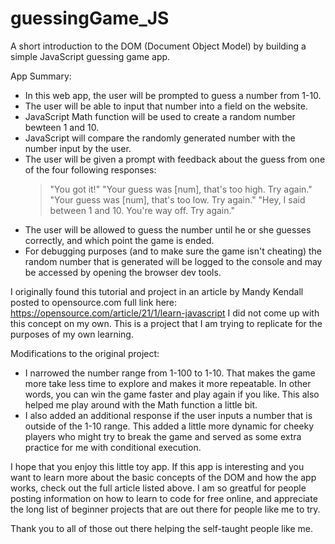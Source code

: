 # guessingGame_JS
A short introduction to the DOM (Document Object Model) by building a simple JavaScript guessing game app.

App Summary:
  + In this web app, the user will be prompted to guess a number from 1-10. 
  + The user will be able to input that number into a field on the website.
  + JavaScript Math function will be used to create a random number bewteen 1 and 10.
  + JavaScript will compare the randomly generated number with the number input by the user.
  + The user will be given a prompt with feedback about the guess from one of the four following responses:
      > "You got it!"
      > "Your guess was [num], that's too high. Try again."
      > "Your guess was [num], that's too low. Try again."
      > "Hey, I said between 1 and 10. You're way off. Try again."
  + The user will be allowed to guess the number until he or she guesses correctly, and which point the game is ended.
  + For debugging purposes (and to make sure the game isn't cheating) the random number that is generated will be logged to the console and may be accessed by opening the browser dev tools.
  
I originally found this tutorial and project in an article by Mandy Kendall posted to opensource.com full link here: https://opensource.com/article/21/1/learn-javascript
I did not come up with this concept on my own. This is a project that I am trying to replicate for the purposes of my own learning. 

Modifications to the original project:
  + I narrowed the number range from 1-100 to 1-10. That makes the game more take less time to explore and makes it more repeatable. In other words, you can win the game faster and play again if you like. This also helped me play around with the Math function a little bit.
  + I also added an additional response if the user inputs a number that is outside of the 1-10 range. This added a little more dynamic for cheeky players who might try to break the game and served as some extra practice for me with conditional execution.
  
I hope that you enjoy this little toy app. If this app is interesting and you want to learn more about the basic concepts of the DOM and how the app works, check out the full article listed above. I am so greatful for people posting information on how to learn to code for free online, and appreciate the long list of beginner projects that are out there for people like me to try. 

Thank you to all of those out there helping the self-taught people like me.
